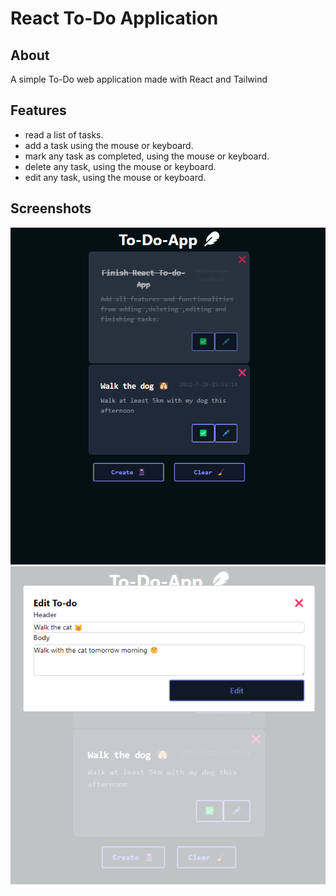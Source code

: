 # React To-Do Application

## About

A simple To-Do web application made with React and Tailwind

## Features

- read a list of tasks.
- add a task using the mouse or keyboard.
- mark any task as completed, using the mouse or keyboard.
- delete any task, using the mouse or keyboard.
- edit any task, using the mouse or keyboard.

## Screenshots

![screenshot1](./docs/Screenshot_1.png)
![screenshot2](./docs/Screenshot_2.png)
